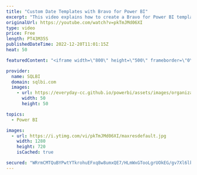 ```yaml
---
title: "Custom Date Templates with Bravo for Power BI"
excerpt: "This video explains how to create a Bravo for Power BI template to customize a Date table and the related Time Intelligence measures created by the tool.\r Article and download: https://sql.bi/779793?aff=yt\r \r Bravo for Power BI: https://bravo.bi/?aff=yt\r How to learn DAX: https://www.sqlbi.com/guides/dax/?aff=yt"
originalUrl: https://youtube.com/watch?v=pkTmJMd06XI
type: video
price: Free
length: PT43M35S
publishedDateTime: 2022-12-20T11:01:15Z
heat: 50

featuredContent: "<iframe width=\"800\" height=\"500\" frameborder=\"0\" src=\"https://www.youtube.com/embed/pkTmJMd06XI\" allow=\"accelerometer; autoplay; encrypted-media; gyroscope; picture-in-picture\" allowfullscreen></iframe>"

provider:
  name: SQLBI
  domain: sqlbi.com
  images:
    - url: https://everyday-cc.github.io/powerbi/assets/images/organizations/sqlbi.com-50x50.jpg
      width: 50
      height: 50

topics:
  - Power BI

images:
  - url: https://i.ytimg.com/vi/pkTmJMd06XI/maxresdefault.jpg
    width: 1280
    height: 720
    isCached: true

secured: "WRrmCMTQuBYPwtYTkrohuEFxq8w8umxQE7/HLmWxGTooLgrUOkEG/gv7Xl6lk/6wxOKShgOSJyszGH3BjtpO1sQhvc3Wz8MIudh8HiRY1DmhrFyPKOW+IK7AdLQ3sy0oh+3HNAzKGalTNhrNFR8bPH4fy58f8+LW4RWDQBU/LL0rP/g6tgNkwW5I0MVKpN2wUY+dHsU/aiehGsGlgTmf1ykvDUI2+L2NkbgIHdmpvCIU+nByMk6cYhu7c2sLKpMVGPAjvtryczETL7jNW6HbgfkW5BcjscOmyHJNiis7nX6q/A0zVDSiteNd+iHy9YxaD34DTvnrpEg4d5l9lrroMNHuu1K4N/XoUrNecxajTVzUeYEHt76MkVmyLrITGYEIRs4AUgLWts9eidqNSnoLDaWUp4qDM8QKFAnJvQscvBA=;7h6DrnCG7pCnEGoe6LCQyw=="
---
```


